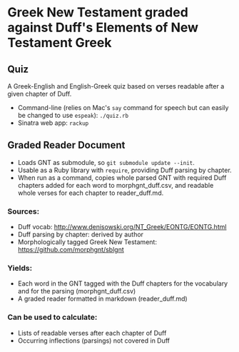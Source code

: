 # Greek New Testament graded against Duff's Elements of New Testament Greek

## Quiz

A Greek-English and English-Greek quiz based on verses readable after a given chapter of Duff.

* Command-line (relies on Mac's `say` command for speech but can easily be changed to use `espeak`): `./quiz.rb`
* Sinatra web app: `rackup`

## Graded Reader Document

* Loads GNT as submodule, so `git submodule update --init`.
* Usable as a Ruby library with `require`, providing Duff parsing by chapter.
* When run as a command, copies whole parsed GNT with required Duff chapters added for each word to morphgnt_duff.csv, and readable whole verses for each chapter to reader_duff.md.

### Sources:

* Duff vocab: http://www.denisowski.org/NT_Greek/EONTG/EONTG.html
* Duff parsing by chapter: derived by author
* Morphologically tagged Greek New Testament: https://github.com/morphgnt/sblgnt

### Yields:

* Each word in the GNT tagged with the Duff chapters for the vocabulary and for the parsing (morphgnt_duff.csv)
* A graded reader formatted in markdown (reader_duff.md)

### Can be used to calculate:

* Lists of readable verses after each chapter of Duff
* Occurring inflections (parsings) not covered in Duff

